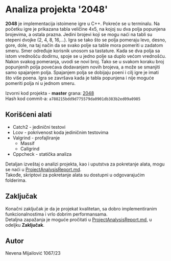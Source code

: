 # Analiza projekta '2048'

**2048** je implementacija istoimene igre u C++. Pokreće se u terminalu. Na početku igre je prikazana tabla veličine 4x5, na kojoj su dva polja popunjena brojevima, a ostala prazna. Jedini brojevi koji se mogu naći na tabli su stepeni dvojke (2, 4, 8, 16,...). Igra se tako što se polja pomeraju levo, desno, gore, dole, na taj način da se svako polje sa table mora pomeriti u zadatom smeru. Smer određuje korisnik unosom sa tastature. Kada se dva polja sa istom vrednošću dodirnu, spoje se u jedno polje sa duplo većom vrednošću. Nakon svakog pomeranja, uvodi se novi broj. Tako se u svakom koraku broj popunjenih polja povećava dodavanjem novih brojeva, a može se smanjiti samo spajanjem polja. Spajanjem polja se dobijaju poeni i cilj igre je imati što više poena. Igra se završava kada je tabla popunjena i nije moguće pomeriti polja ni u jednom smeru.

Izvorni kod projekta - **master** grana: [2048](https://github.com/HadesD/2048) <br/>
Hash kod commit-a: ```a788215bdd9d775579da0901db383b2ed09a0985```

## Korišćeni alati
- Catch2 - jedinični testovi
- Lcov - pokrivenost koda jediničnim testovima
- Valgrind - profajliranje
  - Massif
  - Callgrind
- Cppcheck - statička analiza

Detaljan izveštaj o analizi projekta, kao i uputstva za pokretanje alata, mogu se naći u [ProjectAnalysisReport.md](ProjectAnalysisReport.md). <br/>
Takođe, skriptovi za pokretanje alata su dostupni u odgovarajućim folderima.

## Zaključak
Konačni zaključak je da je projekat kvalitetan, sa dobro implementiranim funkcionalnostima i vrlo dobrim performansama. <br/>
Detaljna zapažanja je moguće pročitati u [ProjectAnalysisReport.md](ProjectAnalysisReport.md), u odeljku **Zaključak**.

## Autor 
Nevena Mijailović 1067/23
